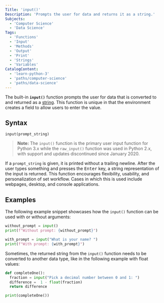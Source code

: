 ```yaml
---
Title: 'input()'
Description: 'Prompts the user for data and returns it as a string.'
Subjects:
  - 'Computer Science'
  - 'Data Science'
Tags:
  - 'Functions'
  - 'Input'
  - 'Methods'
  - 'Output'
  - 'Print'
  - 'Strings'
  - 'Variables'
CatalogContent:
  - 'learn-python-3'
  - 'paths/computer-science'
  - 'paths/data-science'
---
```


The built-in **`input()`** function prompts the user for data that is converted to and returned as a [string](https://www.codecademy.com/resources/docs/python/strings). This function is unique in that the environment creates a field to allow users to enter the value.

## Syntax

```pseudo
input(prompt_string)
```

> **Note:** The `input()` function is the primary user input function for Python 3.x while the `raw_input()` function was used in Python 2.x, with support and updates discontinued since January 2020.  

If a `prompt_string` is given, it is printed without a trailing newline. After the user types something and presses the <kbd>Enter</kbd> key, a string representation of the input is returned. This function encourages flexibility, usability, and personalization of set workflow. Cases in which this is used include webpages, desktop, and console applications.

## Examples

The following example snippet showcases how the `input()` function can be used with or without arguments:

```py
without_prompt = input()
print(f"Without prompt: {without_prompt}")

with_prompt = input("What is your name? ")
print(f"With prompt: {with_prompt}")
```

Sometimes, the returned string from the `input()` function needs to be converted to another data type, like in the following example with float values:

```py
def completeOne():
  fraction = input("Pick a decimal number between 0 and 1: ")
  difference =  1 - float(fraction)
  return difference

print(completeOne())
```
